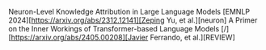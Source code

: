 Neuron-Level Knowledge Attribution in Large Language Models [EMNLP 2024][https://arxiv.org/abs/2312.12141][Zeping Yu, et al.][neuron]
A Primer on the Inner Workings of Transformer-based Language Models [/][https://arxiv.org/abs/2405.00208][Javier Ferrando, et al.][REVIEW]
